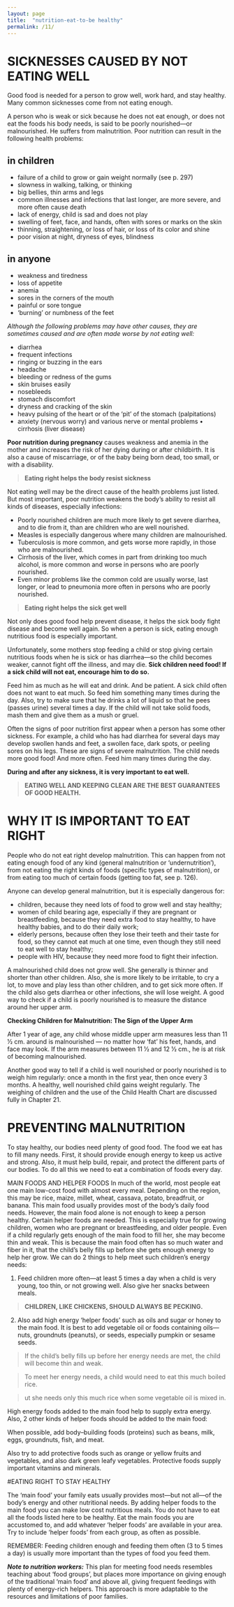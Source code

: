 ```yaml
---
layout: page
title:  "nutrition-eat-to-be healthy"
permalink: /11/
---
```

# SICKNESSES CAUSED BY NOT EATING WELL

Good food is needed for a person to grow well, work hard, and stay healthy. Many common sicknesses come from not eating enough.

A person who is weak or sick because he does not eat enough, or does not eat the foods his body needs, is said to be poorly nourished—or malnourished. He suffers from malnutrition.
Poor nutrition can result in the following health problems:


## in children

  - failure of a child to grow or gain weight normally (see p. 297)
  - slowness in walking, talking, or thinking
  - big bellies, thin arms and legs
  - common illnesses and
  infections that last longer, are more severe, and more often cause death
  - lack of energy, child is sad and does not play
  - swelling of feet, face, and hands, often with sores or marks on the skin
  - thinning, straightening, or loss of hair, or loss of its color and shine
  - poor vision at night, dryness of eyes, blindness


## in anyone

  - weakness and tiredness
  - loss of appetite
  - anemia
  - sores in the corners of the mouth
  - painful or sore tongue
  - ‘burning’ or numbness of the feet

_Although the following problems may have other causes, they are sometimes caused and are often made worse by not eating well:_

  - diarrhea
  - frequent infections
  - ringing or buzzing in the ears
  - headache
  - bleeding or redness of the gums
  - skin bruises easily
  - nosebleeds
  - stomach discomfort
  - dryness and cracking of the skin
  - heavy pulsing of the heart or of the ‘pit’ of the stomach (palpitations)
  - anxiety (nervous worry) and various nerve or mental problems • cirrhosis (liver disease)


**Poor nutrition during pregnancy** causes weakness and anemia in the mother and increases the risk of her dying during or after childbirth. It is also a cause of miscarriage, or of the baby being born dead, too small, or with a disability.


>**Eating right helps the body resist sickness**


Not eating well may be the direct cause of the health problems just listed. But most important, poor nutrition weakens the body’s ability to resist all kinds of diseases, especially infections:


  - Poorly nourished children are much more likely to get severe diarrhea, and to die from it, than are children who are well nourished.
  - Measles is especially dangerous where many children are malnourished.
  - Tuberculosis is more common, and gets worse more rapidly, in those who are malnourished.
  - Cirrhosis of the liver, which comes in part from drinking too much alcohol, is more common and worse in persons who are poorly nourished.
  - Even minor problems like the common cold are usually worse, last longer, or lead to pneumonia more often in persons who are poorly nourished.

>**Eating right helps the sick get well**


Not only does good food help prevent disease, it helps the sick body fight disease and become well again. So when a person is sick, eating enough nutritious food is especially important.

Unfortunately, some mothers stop feeding a child or stop giving certain nutritious foods when he is sick or has diarrhea—so the child becomes weaker, cannot fight off the illness, and may die. **Sick children need food! If a sick child will not eat, encourage him to do so.**

Feed him as much as he will eat and drink. And be patient. A sick child often does not want to eat much. So feed him something many times during the day. Also, try to make sure that he drinks a lot of liquid so that he pees (passes urine) several times a day. If the child will not take solid foods, mash them and give them as a mush or gruel.

Often the signs of poor nutrition first appear when a person has some other sickness. For example, a child who has had diarrhea for several days may develop swollen hands and feet, a swollen face, dark spots, or peeling sores on his legs. These are signs of severe malnutrition. The child needs more good food! And more often. Feed him many times during the day.


**During and after any sickness, it is very important to eat well.**


>**EATING WELL AND KEEPING CLEAN ARE THE BEST GUARANTEES
OF GOOD HEALTH.**

# WHY IT IS IMPORTANT TO EAT RIGHT

People who do not eat right develop malnutrition. This can happen from not eating enough food of any kind (general malnutrition or ‘undernutrition’), from not eating the right kinds of foods (specific types of malnutrition), or from eating too much of certain foods (getting too fat, see p. 126).

Anyone can develop general malnutrition, but it is especially dangerous for:

  - children, because they need lots of food to grow well and stay healthy;
  - women of child bearing age, especially if they are pregnant or breastfeeding, because they need extra food to stay healthy, to have healthy babies, and to do their daily work;
  - elderly persons, because often they lose their teeth and their taste for food, so they cannot eat much at one time, even though they still need to eat well to stay healthy;
  - people with HIV, because they need more food to fight their infection.

A malnourished child does not grow well. She generally is thinner and shorter than other children. Also, she is more likely to be irritable, to cry a lot, to move and play less than other children, and to get sick more often. If the child also gets diarrhea or other infections, she will lose weight. A good way to check if a child is poorly nourished is to measure the distance around her upper arm.

**Checking Children for Malnutrition: The Sign of the Upper Arm**

After 1 year of age, any child whose middle
upper arm measures less than 11 1⁄2 cm. around is malnourished — no matter how ‘fat’ his feet, hands, and face may look. If the arm measures between 11 1⁄2 and 12 1⁄2 cm., he is at risk of becoming malnourished.

Another good way to tell if a child is well nourished or poorly nourished is to weigh him regularly: once a month in the first year, then once every 3 months. A healthy, well nourished child gains weight regularly. The weighing of children and the use of the Child Health Chart are discussed fully in Chapter 21.

# PREVENTING MALNUTRITION

To stay healthy, our bodies need plenty of good food. The food we eat has to fill many needs. First, it should provide enough energy to keep us active and strong. Also, it must help build, repair, and protect the different parts of our bodies. To do all this we need to eat a combination of foods every day.


MAIN FOODS AND HELPER FOODS
In much of the world, most people eat one main low-cost food with almost every meal. Depending on the region, this may be rice, maize, millet, wheat, cassava, potato, breadfruit, or banana. This main food usually provides most of the body’s daily food needs.
However, the main food alone is not enough to keep a person healthy. Certain helper foods are needed. This is especially true for growing children, women who are pregnant or breastfeeding, and older people.
Even if a child regularly gets enough of the main food to fill her, she may become thin and weak. This is because the main food often has so much water and fiber in it, that the child’s belly fills up before she gets enough energy to help her grow.
We can do 2 things to help meet such children’s energy needs:

  1. Feed children more often—at least 5 times a day when a child is very young, too thin, or not growing well. Also give her snacks between meals.

  >**CHILDREN, LIKE CHICKENS, SHOULD ALWAYS BE PECKING.**

  2. Also add high energy ‘helper foods’ such as oils and sugar or honey to the main food. It is best to add vegetable oil or foods containing oils—nuts, groundnuts (peanuts), or seeds, especially pumpkin or sesame seeds.

  >If the child’s belly fills up before her energy needs are met, the child will become thin and weak.

  >To meet her energy needs, a child would need to eat this much boiled rice.

  >ut she needs only this much rice when some vegetable oil is mixed in.

High energy foods added to the main food help to supply extra energy. Also, 2 other kinds of helper foods should be added to the main food:

When possible, add body–building foods (proteins) such as beans, milk, eggs, groundnuts, fish, and meat.

Also try to add protective foods such as orange or yellow fruits and vegetables, and also dark green leafy vegetables. Protective foods supply important vitamins and minerals.


#EATING RIGHT TO STAY HEALTHY

The ‘main food’ your family eats usually provides most—but not all—of the body’s energy and other nutritional needs. By adding helper foods to the main food you can make low cost nutritious meals. You do not have to eat all the foods listed here to be healthy. Eat the main foods you are accustomed to, and add whatever ‘helper foods’ are available in your area. Try to include ‘helper foods’ from each group, as often as possible.


REMEMBER: Feeding children enough and feeding them often (3 to 5 times a day) is usually more important than the types of food you feed them.


**_Note to nutrition workers:_** This plan for meeting food needs resembles teaching about ‘food groups’, but places more importance on giving enough of the traditional ‘main food’ and above all, giving frequent feedings with plenty of energy-rich helpers. This approach is more adaptable to the resources and limitations of poor families.
